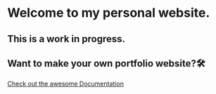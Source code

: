 
# Welcome to my personal website. 

## This is a work in progress.

## Want to make your own portfolio website?🛠

[Check out the awesome Documentation](https://smaranjitghose.github.io/awesome-portfolio-websites/)